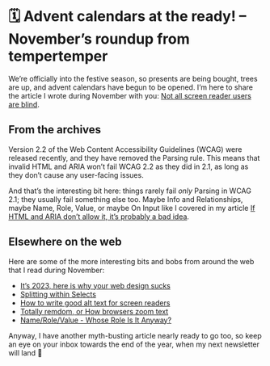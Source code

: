 # 🗓️ Advent calendars at the ready! – November’s roundup from tempertemper

We’re officially into the festive season, so presents are being bought, trees are up, and advent calendars have begun to be opened. I’m here to share the article I wrote during November with you: [Not all screen reader users are blind](https://www.tempertemper.net/blog/not-all-screen-reader-users-are-blind).

## From the archives

Version 2.2 of the Web Content Accessibility Guidelines (WCAG) were released recently, and they have removed the Parsing rule. This means that invalid HTML and ARIA won’t fail WCAG 2.2 as they did in 2.1, as long as they don’t cause any user-facing issues.

And that’s the interesting bit here: things rarely fail *only* Parsing in WCAG 2.1; they usually fail something else too. Maybe Info and Relationships, maybe Name, Role, Value, or maybe On Input like I covered in my article [If HTML and ARIA don’t allow it, it’s probably a bad idea](https://www.tempertemper.net/blog/if-html-and-aria-dont-allow-it-its-probably-a-bad-idea).


## Elsewhere on the web

Here are some of the more interesting bits and bobs from around the web that I read during November:

- [It’s 2023, here is why your web design sucks](https://heather-buchel.com/blog/2023/10/why-your-web-design-sucks/)
- [Splitting within Selects](https://adrianroselli.com/2023/10/splitting-within-selects.html)
- [How to write good alt text for screen readers](https://www.craigabbott.co.uk/blog/how-to-write-good-alt-text-for-screen-readers/)
- [Totally remdom, or How browsers zoom text](https://www.matuzo.at/blog/2023/how-browsers-zoom-text)
- [Name/Role/Value - Whose Role Is It Anyway?](https://www.deque.com/blog/name-role-value-design/)

Anyway, I have another myth-busting article nearly ready to go too, so keep an eye on your inbox towards the end of the year, when my next newsletter will land 🎁
